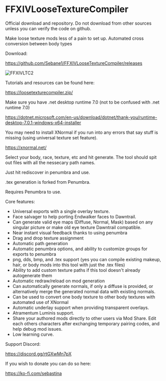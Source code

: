 # FFXIVLooseTextureCompiler
Official download and repository. Do not download from other sources unless you can verify the code on github.

Make loose texture mods less of a pain to set up. Automated cross conversion between body types

Download: 

https://github.com/Sebane1/FFXIVLooseTextureCompiler/releases

![FFXIVLTC2](https://github.com/Sebane1/FFXIVLooseTextureCompiler/assets/7157688/37349b65-348c-4554-84d0-0dad869c3064)

Tutorials and resources can be found here:

https://loosetexturecompiler.zip/

Make sure you have .net desktop runtime 7.0 (not to be confused with .net runtime 7.0)

https://dotnet.microsoft.com/en-us/download/dotnet/thank-you/runtime-desktop-7.0.1-windows-x64-installer

You may need to install XNormal if you run into any errors that say stuff is missing (using universal texture set feature).

https://xnormal.net/

Select your body, race, texture, etc and hit generate. The tool should spit out files with all the nessecary path names.

Just hit rediscover in penumbra and use.

.tex generation is forked from Penumbra.

Requires Penumbra to use.

Core features:
- Universal exports with a single overlay texture.
- Face salvager to help porting Endwalker faces to Dawntrail.
- Can generate valid eye maps (Diffuse, Normal, Mask) based on any singular picture or make old eye texture Dawntrail compatible.
- Near instant visual feedback thanks to using penumbra
- Drag and drop texture assignment
- Automatic path generation
- Automatic penumbra options, and ability to customize groups for exports to penumbra
- png, dds, bmp, and .tex support (yes you can compile existing makeup, hair, or body mods into this tool with just the .tex files)
- Ability to add custom texture paths if this tool doesn't already autogenerate them
- Automatic redraw/reload on mod generation
- Can automatically generate normals, if only a diffuse is provided, or alternatively merge the generated normal data with existing normals.
- Can be used to convert one body texture to other body textures with automated use of XNormal
- Automatic underlay support when providing transparent overlays.
- Atramentum Luminis support.
- Share your authored mods directly to other users via Mod Share. Edit each others characters after exchanging temporary pairing codes, and help debug mod issues.
- Low learning curve.

Support Discord: 

https://discord.gg/rtGXwMn7pX


If you wish to donate you can do so here:

https://ko-fi.com/sebastina
